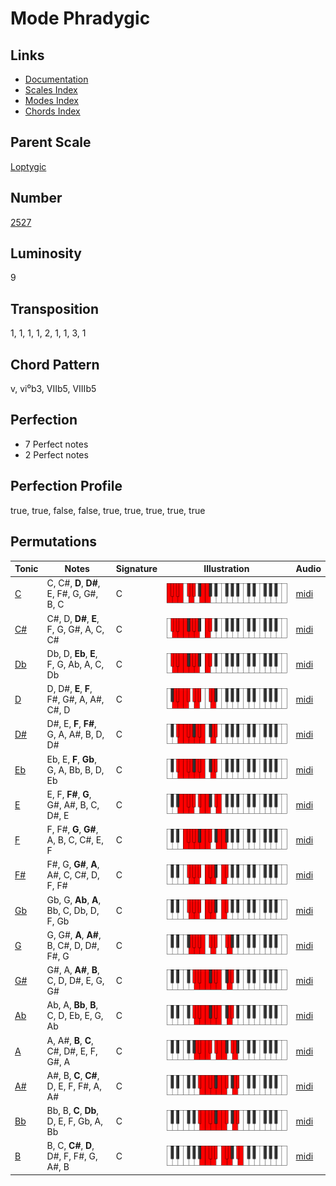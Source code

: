 # Mode Phradygic

## Links

- [Documentation](README.md)
- [Scales Index](Scales.md)
- [Modes Index](Modes.md)
- [Chords Index](Chords.md)

## Parent Scale

[Loptygic](ScaleLoptygic.md)

## Number

[2527](https://ianring.com/musictheory/scales/2527)

## Luminosity

9

## Transposition

1, 1, 1, 1, 2, 1, 1, 3, 1

## Chord Pattern

v, vi⁰b3, VIIb5, VIIIb5

## Perfection

- 7 Perfect notes
- 2 Perfect notes

## Perfection Profile

true, true, false, false, true, true, true, true, true

## Permutations

| Tonic | Notes | Signature | Illustration | Audio |
|-------|-------|-----------|--------------|-------|
| [C](ModeCNaturalPhradygic.md) | C, C#, **D**, **D#**, E, F#, G, G#, B, C | C | ![CNaturalPhradygic](ModeCNaturalPhradygic.png) | [midi](https://github.com/edipermadi/music/blob/main/docs/ModeCNaturalPhradygic.mid?raw=true) |
| [C#](ModeCSharpPhradygic.md) | C#, D, **D#**, **E**, F, G, G#, A, C, C# | C | ![CSharpPhradygic](ModeCSharpPhradygic.png) | [midi](https://github.com/edipermadi/music/blob/main/docs/ModeCSharpPhradygic.mid?raw=true) |
| [Db](ModeDFlatPhradygic.md) | Db, D, **Eb**, **E**, F, G, Ab, A, C, Db | C | ![DFlatPhradygic](ModeDFlatPhradygic.png) | [midi](https://github.com/edipermadi/music/blob/main/docs/ModeDFlatPhradygic.mid?raw=true) |
| [D](ModeDNaturalPhradygic.md) | D, D#, **E**, **F**, F#, G#, A, A#, C#, D | C | ![DNaturalPhradygic](ModeDNaturalPhradygic.png) | [midi](https://github.com/edipermadi/music/blob/main/docs/ModeDNaturalPhradygic.mid?raw=true) |
| [D#](ModeDSharpPhradygic.md) | D#, E, **F**, **F#**, G, A, A#, B, D, D# | C | ![DSharpPhradygic](ModeDSharpPhradygic.png) | [midi](https://github.com/edipermadi/music/blob/main/docs/ModeDSharpPhradygic.mid?raw=true) |
| [Eb](ModeEFlatPhradygic.md) | Eb, E, **F**, **Gb**, G, A, Bb, B, D, Eb | C | ![EFlatPhradygic](ModeEFlatPhradygic.png) | [midi](https://github.com/edipermadi/music/blob/main/docs/ModeEFlatPhradygic.mid?raw=true) |
| [E](ModeENaturalPhradygic.md) | E, F, **F#**, **G**, G#, A#, B, C, D#, E | C | ![ENaturalPhradygic](ModeENaturalPhradygic.png) | [midi](https://github.com/edipermadi/music/blob/main/docs/ModeENaturalPhradygic.mid?raw=true) |
| [F](ModeFNaturalPhradygic.md) | F, F#, **G**, **G#**, A, B, C, C#, E, F | C | ![FNaturalPhradygic](ModeFNaturalPhradygic.png) | [midi](https://github.com/edipermadi/music/blob/main/docs/ModeFNaturalPhradygic.mid?raw=true) |
| [F#](ModeFSharpPhradygic.md) | F#, G, **G#**, **A**, A#, C, C#, D, F, F# | C | ![FSharpPhradygic](ModeFSharpPhradygic.png) | [midi](https://github.com/edipermadi/music/blob/main/docs/ModeFSharpPhradygic.mid?raw=true) |
| [Gb](ModeGFlatPhradygic.md) | Gb, G, **Ab**, **A**, Bb, C, Db, D, F, Gb | C | ![GFlatPhradygic](ModeGFlatPhradygic.png) | [midi](https://github.com/edipermadi/music/blob/main/docs/ModeGFlatPhradygic.mid?raw=true) |
| [G](ModeGNaturalPhradygic.md) | G, G#, **A**, **A#**, B, C#, D, D#, F#, G | C | ![GNaturalPhradygic](ModeGNaturalPhradygic.png) | [midi](https://github.com/edipermadi/music/blob/main/docs/ModeGNaturalPhradygic.mid?raw=true) |
| [G#](ModeGSharpPhradygic.md) | G#, A, **A#**, **B**, C, D, D#, E, G, G# | C | ![GSharpPhradygic](ModeGSharpPhradygic.png) | [midi](https://github.com/edipermadi/music/blob/main/docs/ModeGSharpPhradygic.mid?raw=true) |
| [Ab](ModeAFlatPhradygic.md) | Ab, A, **Bb**, **B**, C, D, Eb, E, G, Ab | C | ![AFlatPhradygic](ModeAFlatPhradygic.png) | [midi](https://github.com/edipermadi/music/blob/main/docs/ModeAFlatPhradygic.mid?raw=true) |
| [A](ModeANaturalPhradygic.md) | A, A#, **B**, **C**, C#, D#, E, F, G#, A | C | ![ANaturalPhradygic](ModeANaturalPhradygic.png) | [midi](https://github.com/edipermadi/music/blob/main/docs/ModeANaturalPhradygic.mid?raw=true) |
| [A#](ModeASharpPhradygic.md) | A#, B, **C**, **C#**, D, E, F, F#, A, A# | C | ![ASharpPhradygic](ModeASharpPhradygic.png) | [midi](https://github.com/edipermadi/music/blob/main/docs/ModeASharpPhradygic.mid?raw=true) |
| [Bb](ModeBFlatPhradygic.md) | Bb, B, **C**, **Db**, D, E, F, Gb, A, Bb | C | ![BFlatPhradygic](ModeBFlatPhradygic.png) | [midi](https://github.com/edipermadi/music/blob/main/docs/ModeBFlatPhradygic.mid?raw=true) |
| [B](ModeBNaturalPhradygic.md) | B, C, **C#**, **D**, D#, F, F#, G, A#, B | C | ![BNaturalPhradygic](ModeBNaturalPhradygic.png) | [midi](https://github.com/edipermadi/music/blob/main/docs/ModeBNaturalPhradygic.mid?raw=true) |
